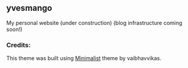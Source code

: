 ## yvesmango

My personal website  (under construction)
(blog infrastructure coming soon!)

### Credits:

This theme was built using [Minimalist](https://github.com/vaibhavvikas/jekyll-theme-minimalistic) theme by vaibhavvikas.
